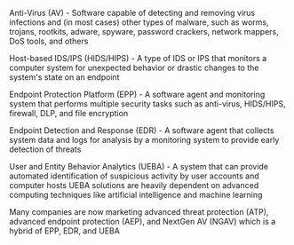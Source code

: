 Anti-Virus (AV) - Software capable of detecting and removing virus infections and (in most cases) other types of malware, such as worms, trojans, rootkits, adware, spyware, password crackers, network mappers, DoS tools, and others

Host-based IDS/IPS (HIDS/HIPS) - A type of IDS or IPS that monitors a computer system for unexpected behavior or drastic changes to the system's state on an endpoint

Endpoint Protection Platform (EPP) - A software agent and monitoring system that performs multiple security tasks such as anti-virus, HIDS/HIPS, firewall, DLP, and file encryption

Endpoint Detection and Response (EDR) - A software agent that collects system data and logs for analysis by a monitoring system to provide early detection of threats

User and Entity Behavior Analytics (UEBA) - A system that can provide automated identification of suspicious activity by user accounts and computer hosts
UEBA solutions are heavily dependent on advanced computing techniques like artificial intelligence and machine learning

Many companies are now marketing advanced threat protection (ATP), advanced endpoint protection (AEP), and NextGen AV (NGAV) which is a hybrid of EPP, EDR, and UEBA

